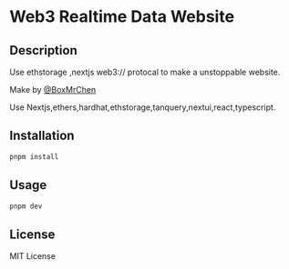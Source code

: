 # Web3 Realtime Data Website

## Description

Use ethstorage ,nextjs web3:// protocal to make a unstoppable website.

Make by [@BoxMrChen](https://x.com/BoxMrChen)

Use Nextjs,ethers,hardhat,ethstorage,tanquery,nextui,react,typescript.

## Installation

```bash
pnpm install
```

## Usage

```bash
pnpm dev
```

## License

MIT License